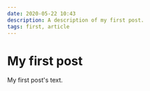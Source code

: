 ```yaml
---
date: 2020-05-22 10:43
description: A description of my first post.
tags: first, article
---
```

# My first post

My first post's text.